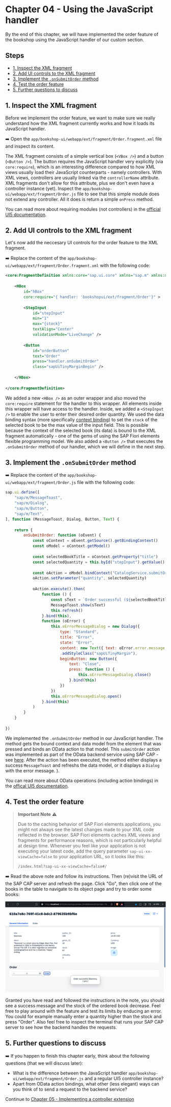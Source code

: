 # Chapter 04 - Using the JavaScript handler 

By the end of this chapter, we will have implemented the order feature of the bookshop using the JavaScript handler of our custom section.

## Steps

- [1. Inspect the XML fragment](#1-inspect-the-xml-fragment)<br>
- [2. Add UI controls to the XML fragment](#2-add-ui-controls-to-the-xml-fragment)<br>
- [3. Implement the `.onSubmitOrder` method](#3-implement-the-onsubmitorder-method)<br>
- [4. Test the order feature](#4-test-the-order-feature)<br>
- [5. Further questions to discuss](#5-further-questions-to-discuss)<br>

## 1. Inspect the XML fragment

Before we implement the order feature, we want to make sure we really understand how the XML fragment currently works and how it loads its JavaScript handler.

➡️ Open the `app/bookshop-ui/webapp/ext/fragment/Order.fragment.xml` file and inspect its content.

The XML fragment consists of a simple vertical box (`<VBox />`) and a button (`<Button />`). The button requires the JavaScript handler very explicitly (via `core:require`), which is an interesting difference compared to how XML views usually load their JavaScript counterparts - namely controllers. With XML views, controllers are usually linked via the `controllerName` attribute. XML fragments don't allow for this attribute, plus we don't even have a controller instance (yet). Inspect the `app/bookshop-ui/webapp/ext/fragment/Order.js` file to see that this simple module does not extend any controller. All it does is return a simple `onPress` method.

You can read more about requiring modules (not controllers) in the [official UI5 documentation](https://ui5.sap.com/#/topic/b11d853a8e784db6b2d210ef57b0f7d7).

## 2. Add UI controls to the XML fragment

Let's now add the neccesary UI controls for the order feature to the XML fragment.

➡️ Replace the content of the `app/bookshop-ui/webapp/ext/fragment/Order.fragment.xml` with the following code:

```xml
<core:FragmentDefinition xmlns:core="sap.ui.core" xmlns="sap.m" xmlns:macros="sap.fe.macros">

	<HBox
		id="hBox"
		core:require="{ handler: 'bookshopui/ext/fragment/Order'}" >

		<StepInput 
			id="stepInput"
			min="1"
			max="{stock}"
			textAlign="Center"
			validationMode="LiveChange" />

		<Button
			id="orderButton"
			text="Order"
			press="handler.onSubmitOrder"
			class="sapUiTinyMarginBegin" />

	</HBox>

</core:FragmentDefinition>
```

We added a new `<HBox />` as an outer wrapper and also moved the `core:require` statement for the handler to this wrapper. All elements inside this wrapper will have access to the handler. Inside, we added a `<StepInput />` to enable the user to enter their desired order quantity. We used the data binding syntax (more specifically [context binding](https://sapui5.hana.ondemand.com/sdk/#/topic/91f05e8b6f4d1014b6dd926db0e91070)) to set the `stock` of the selected book to be the max value of the input field. This is possible because the context of the selected book (its data) is bound to the XML fragment automatically - one of the gems of using the SAP Fiori elements flexible programming model. We also added a `<Button />` that executes the `.onSubmitOrder` method of our handler, which we will define in the next step.

## 3. Implement the `.onSubmitOrder` method

➡️ Replace the content of the `app/bookshop-ui/webapp/ext/fragment/Order.js` file with the following code:

```javascript
sap.ui.define([
    "sap/m/MessageToast",
    "sap/m/Dialog",
    "sap/m/Button",
    "sap/m/Text",
], function (MessageToast, Dialog, Button, Text) {

    return {
        onSubmitOrder: function (oEvent) {
            const oContext = oEvent.getSource().getBindingContext()
            const oModel = oContext.getModel()

            const selectedBookTitle = oContext.getProperty("title")
            const selectedQuantity = this.byId("stepInput").getValue()

            const oAction = oModel.bindContext("CatalogService.submitOrder(...)", oContext)
            oAction.setParameter("quantity", selectedQuantity)

            oAction.execute().then(
                function () {
                    const sText = `Order successful (${selectedBookTitle}, ${selectedQuantity} pcs.)`
                    MessageToast.show(sText)
                    this.refresh()
                }.bind(this),
                function (oError) {
                    this.oErrorMessageDialog = new Dialog({
                        type: "Standard",
                        title: "Error",
                        state: "Error",
                        content: new Text({ text: oError.error.message })
                        .addStyleClass("sapUiTinyMargin"),
                        beginButton: new Button({
                            text: "Close",
                            press: function () {
                                this.oErrorMessageDialog.close()
                            }.bind(this)
                        })
                    })
                    this.oErrorMessageDialog.open()
                }.bind(this)
            )
        }
    }

})
```

We implemented the `.onSubmitOrder` method in our JavaScript handler. The method gets the bound context and data model from the element that was pressed and binds an OData action to that model. This `submitOrder` action was implemented as part of the OData backend service using SAP CAP - see [here](/bookshop/srv/cat-service.js).
After the action has been executed, the method either displays a success `MessageToast` and refreshs the data model, or it displays a `Dialog` with the error message.
).

You can read more about OData operations (including action bindings) in the [offical UI5 documentation](https://sapui5.hana.ondemand.com/sdk/#/topic/b54f7895b7594c61a83fa7257fa9d13f).

## 4. Test the order feature

> **Important Note** ⚠️
>
> Due to the caching behavior of SAP Fiori elements applications, you might not always see the latest changes made to your XML code reflected in the browser. SAP Fiori elements caches XML views and fragments for performance reasons, which is not particularly helpful at design time. Whenever you feel like your application is not executing your latest code, add the query parameter `sap-ui-xx-viewCache=false` to your application URL, so it looks like this:
>
>```text
>/index.html?sap-ui-xx-viewCache=false#/
>```

➡️  Read the above note and follow its instructions. Then (re)visit the URL of the SAP CAP server and refresh the page. Click "Go", then click one of the books in the table to navigate to its object page and try to order some books:

![object page](object-page.png)

Granted you have read and followed the instructions in the note, you should see a success message and the stock of the ordered book decrease. Feel free to play around with the feature and test its limits by enducing an error. You could for example manually enter a quantity higher than the stock and press "Order". Also feel free to inspect the terminal that runs your SAP CAP server to see how the backend handles the requests.

## 5. Further questions to discuss

➡️ If you happen to finish this chapter early, think about the following questions (that we will discuss later):

- What is the difference between the JavaScript handler `app/bookshop-ui/webapp/ext/fragment/Order.js` and a regular UI5 controller instance?
- Apart from OData action bindings, what other (less elegant) ways can you think of to send a request to the backend service?

Continue to [Chapter 05 - Implementing a controller extension](/chapters/05-controller-extension/)
